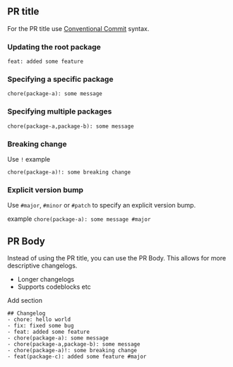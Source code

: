 ## PR title

For the PR title use [Conventional Commit](https://www.conventionalcommits.org/en/v1.0.0/) syntax.

### Updating the root package

`feat: added some feature`

### Specifying a specific package

`chore(package-a): some message`

### Specifying multiple packages 

`chore(package-a,package-b): some message`

### Breaking change

Use `!` example

`chore(package-a)!: some breaking change`

### Explicit version bump

Use `#major`, `#minor` or `#patch` to specify an explicit version bump.

example
`chore(package-a): some message #major`

## PR Body

Instead of using the PR title, you can use the PR Body. This allows for more descriptive changelogs.
- Longer changelogs
- Supports codeblocks etc

Add section
```
## Changelog
- chore: hello world
- fix: fixed some bug
- feat: added some feature
- chore(package-a): some message
- chore(package-a,package-b): some message
- chore(package-a)!: some breaking change
- feat(package-c): added some feature #major
```
